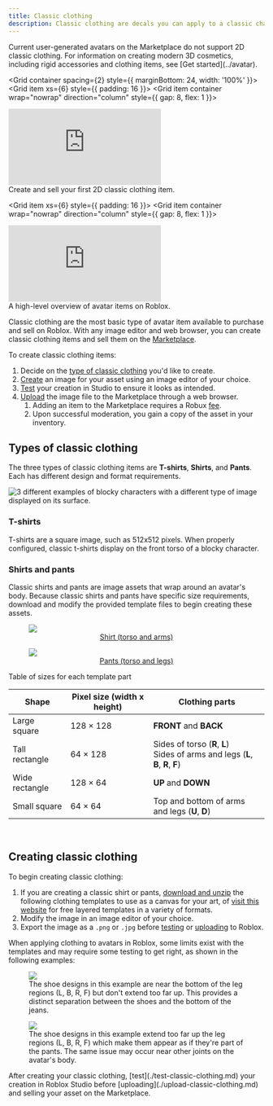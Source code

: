 ```yaml
---
title: Classic clothing
description: Classic clothing are decals you can apply to a classic character model's surface. You can create classic clothing items on Roblox and upload them to the Marketplace.
---
```


<Alert severity="warning">
Current user-generated avatars on the Marketplace do not support 2D classic clothing. For information on creating modern 3D cosmetics, including rigid accessories and clothing items, see [Get started](../avatar).
</Alert>

<Grid container spacing={2} style={{ marginBottom: 24, width: '100%' }}>
<Grid item xs={6} style={{ padding: 16 }}>
<Grid item container wrap="nowrap" direction="column" style={{ gap: 8, flex: 1 }}>

<div
className="container"
style={{ position: "relative", paddingBottom: "56.25%", height: 0, marginBottom: 12 }} >
<iframe
src="https://www.youtube-nocookie.com/embed/r_unfGZT5Ps"
title="YouTube video player"
frameBorder="0"
allow="accelerometer; autoplay; clipboard-write; encrypted-media; gyroscope; picture-in-picture; web-share"
allowFullScreen
style={{ position: "absolute", top: 0, left: 0, width: "100%", height: "100%" }} ></iframe>
</div>
<Typography variant="body1">
Create and sell your first 2D classic clothing item.
</Typography>
</Grid>
</Grid>

<Grid item xs={6} style={{ padding: 16 }}>
<Grid item container wrap="nowrap" direction="column" style={{ gap: 8, flex: 1 }}>

<div
className="container"
style={{ position: "relative", paddingBottom: "56.25%", height: 0, marginBottom: 12 }} >
<iframe
src="https://www.youtube-nocookie.com/embed/EUDSIUmLjxA"
title="YouTube video player"
frameBorder="0"
allow="accelerometer; autoplay; clipboard-write; encrypted-media; gyroscope; picture-in-picture; web-share"
allowFullScreen
style={{ position: "absolute", top: 0, left: 0, width: "100%", height: "100%" }} ></iframe>
</div>
<Typography variant="body1">
A high-level overview of avatar items on Roblox.
</Typography>

</Grid>
</Grid>
</Grid>

Classic clothing are the most basic type of avatar item available to purchase and sell on Roblox. With any image editor and web browser, you can create classic clothing items and sell them on the [Marketplace](https://www.roblox.com/catalog).

To create classic clothing items:

1. Decide on the [type of classic clothing](#types-of-classic-clothing) you'd like to create.
2. [Create](#creating-classic-clothing) an image for your asset using an image editor of your choice.
3. [Test](./test-classic-clothing.md) your creation in Studio to ensure it looks as intended.
4. [Upload](./upload-classic-clothing.md) the image file to the Marketplace through a web browser.
   1. Adding an item to the Marketplace requires a Robux [fee](../marketplace/marketplace-fees-and-commissions.md#classic-clothing).
   2. Upon successful moderation, you gain a copy of the asset in your inventory.

## Types of classic clothing

The three types of classic clothing items are **T-shirts**, **Shirts**, and **Pants**. Each has different design and format requirements.

<img src="../assets/accessories/classic-clothing/Types-of-classic-clothing.png" alt="3 different examples of blocky characters with a different type of image displayed on its surface." />

### T-shirts

T-shirts are a square image, such as 512x512 pixels. When properly configured, classic t-shirts display on the front torso of a blocky character.

### Shirts and pants

Classic shirts and pants are image assets that wrap around an avatar's body. Because classic shirts and pants have specific size requirements, download and modify the provided template files to begin creating these assets.

<GridContainer numColumns="2">
  <figure>
    <img src="../assets/accessories/classic-clothing/Template-Shirts-R15.png" />
    <figcaption><center> <a href="../assets/accessories/classic-clothing/Classic-Clothing-Templates.zip" download>Shirt (torso and arms)</a></center></figcaption>

  </figure>
  <figure>
    <img src="../assets/accessories/classic-clothing/Template-Pants-R15.png" />
    <figcaption><center> <a href = "../assets/accessories/classic-clothing/Classic-Clothing-Templates.zip" download>Pants (torso and legs)</a></center></figcaption>
  </figure>
</GridContainer>

<BaseAccordion>
<AccordionSummary>
Table of sizes for each template part
</AccordionSummary>
<AccordionDetails>
<table>
<thead>
  <tr>
    <th>Shape</th>
    <th>Pixel size (width x height)</th>
    <th>Clothing parts</th>
  </tr>
</thead>
<tbody>
  <tr>
    <td>Large square</td>
    <td>128 &times; 128</td>
    <td><b>FRONT</b> and <b>BACK</b></td>
  </tr>
  <tr>
    <td>Tall rectangle</td>
    <td>64 &times; 128</td>
    <td>Sides of torso (<b>R</b>, <b>L</b>) <br /> Sides of arms and legs (<b>L</b>, <b>B</b>, <b>R</b>, <b>F</b>)</td>
  </tr>
  <tr>
    <td>Wide rectangle</td>
    <td>128 &times; 64</td>
    <td><b>UP</b> and <b>DOWN</b></td>
  </tr>
  <tr>
    <td>Small square</td>
    <td>64 &times; 64</td>
    <td>Top and bottom of arms and legs (<b>U</b>, <b>D</b>)</td>
  </tr>
</tbody>
</table>
</AccordionDetails>
</BaseAccordion>

<br />

## Creating classic clothing

To begin creating classic clothing:

1. If you are creating a classic shirt or pants, [download and unzip](../assets/accessories/classic-clothing/Classic-Clothing-Templates.zip) the following clothing templates to use as a canvas for your art, of [visit this website](https://www.robloxshirttemplate.com/) for free layered templates in a variety of formats.
2. Modify the image in an image editor of your choice.
3. Export the image as a `.png` or `.jpg` before [testing](./test-classic-clothing.md) or [uploading](upload-classic-clothing.md) to Roblox.

When applying clothing to avatars in Roblox, some limits exist with the templates and may require some testing to get right, as shown in the following examples:

<GridContainer numColumns="2">
  <figure>
    <img src="../assets/accessories/classic-clothing/Pants-Template-Good.jpg" />
    <figcaption>The shoe designs in this example are near the bottom of the leg regions (L, B, R, F) but don't extend too far up. This provides a distinct separation between the shoes and the bottom of the jeans.</figcaption>
  </figure>
  <figure>
    <img src="../assets/accessories/classic-clothing/Pants-Template-Bad.jpg" />
    <figcaption>The shoe designs in this example extend too far up the leg regions (L, B, R, F) which make them appear as if they're part of the pants. The same issue may occur near other joints on the avatar's body.</figcaption>
  </figure>
</GridContainer>

<Alert severity = 'success'>
After creating your classic clothing, [test](./test-classic-clothing.md) your creation in Roblox Studio before [uploading](./upload-classic-clothing.md) and selling your asset on the Marketplace.
</Alert>
